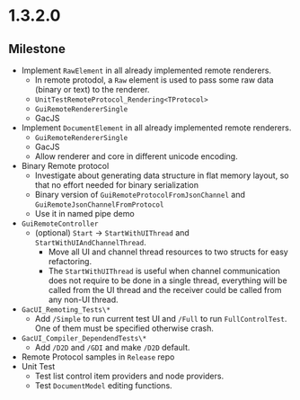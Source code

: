 # 1.3.2.0

## Milestone

- Implement `RawElement` in all already implemented remote renderers.
  - In remote protodol, a `Raw` element is used to pass some raw data (binary or text) to the renderer.
  - `UnitTestRemoteProtocol_Rendering<TProtocol>`
  - `GuiRemoteRendererSingle`
  - GacJS
- Implement `DocumentElement` in all already implemented remote renderers.
  - `GuiRemoteRendererSingle`
  - GacJS
  - Allow renderer and core in different unicode encoding.
- Binary Remote protocol
  - Investigate about generating data structure in flat memory layout, so that no effort needed for binary serialization
  - Binary version of `GuiRemoteProtocolFromJsonChannel` and `GuiRemoteJsonChannelFromProtocol`
  - Use it in named pipe demo
- `GuiRemoteController`
  - (optional) `Start` -> `StartWithUIThread` and `StartWithUIAndChannelThread`.
    - Move all UI and channel thread resources to two structs for easy refactoring.
    - The `StartWithUIThread` is useful when channel communication does not require to be done in a single thread, everything will be called from the UI thread and the receiver could be called from any non-UI thread.
- `GacUI_Remoting_Tests\*`
  - Add `/Simple` to run current test UI and `/Full` to run `FullControlTest`. One of them must be specified otherwise crash.
- `GacUI_Compiler_DependendTests\*`
  - Add `/D2D` and `/GDI` and make `/D2D` default.
- Remote Protocol samples in `Release` repo
- Unit Test
  - Test list control item providers and node providers.
  - Test `DocumentModel` editing functions.
